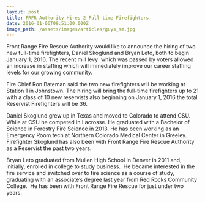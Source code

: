 ```yaml
---
layout: post
title: FRFR Authority Hires 2 Full-time Firefighters
date: 2016-01-06T09:51:00.000Z
image_path: /assets/images/articles/guys_sm.jpg
---
```


Front Range Fire Rescue Authority would like to announce the hiring of two new full-time firefighters, Daniel Skoglund and Bryan Leto, both to begin January 1, 2016. The recent mill levy  which was passed by voters allowed an increase in staffing which will immediately improve our career staffing levels for our growing community.

Fire Chief Ron Bateman said the two new firefighters will be working at Station 1 in Johnstown. The hiring will bring the full-time firefighters up to 21 with a class of 10 new reservists also beginning on January 1, 2016 the total Reservist Firefighters will be 36.

Daniel Skoglund grew up in Texas and moved to Colorado to attend CSU. While at CSU he competed in Lacrosse. He graduated with a Bachelor of Science in Forestry Fire Science in 2013. He has been working as an Emergency Room tech at Northern Colorado Medical Center in Greeley.  Firefighter Skoglund has also been with Front Range Fire Rescue Authority as a Reservist the past two years.

Bryan Leto graduated from Mullen High School in Denver in 2011 and, initially, enrolled in college to study business.  He became interested in the fire service and switched over to fire science as a course of study, graduating with an associate’s degree last year from Red Rocks Community College.  He has been with Front Range Fire Rescue for just under two years.